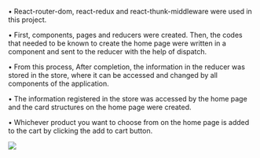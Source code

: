 • React-router-dom, react-redux and react-thunk-middleware were used in this project. 

• First, components, pages and reducers were created. Then, the codes that needed to be known to create the home page were written in a component and sent to the reducer with the help of dispatch. 

• From this process, After completion, the information in the reducer was stored in the store, where it can be accessed and changed by all components of the application.

• The information registered in the store was accessed by the home page and the card structures on the home page were created.

• Whichever product you want to choose from on the home page is added to the cart by clicking the add to cart button.


![](screen.gif)

